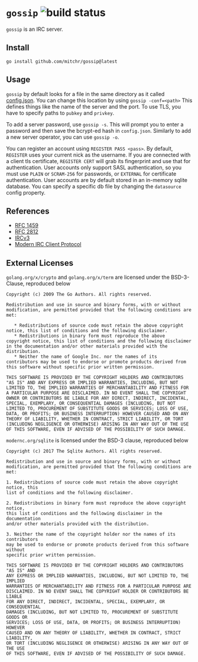 # `gossip` ![build status](https://github.com/mitchr/gossip/actions/workflows/go.yml/badge.svg)
`gossip` is an IRC server.

## Install
`go install github.com/mitchr/gossip@latest`

## Usage
`gossip` by default looks for a file in the same directory as it called [config.json](config.json). You can change this location by using `gossip -conf=<path>` This defines things like the name of the server and the port. To use TLS, you have to specify paths to `pubkey` and `privkey`.

To add a server password, use `gossip -s`. This will prompt you to enter a password and then save the bcrypt-ed hash in `config.json`. Similarly to add a new server operator, you can use `gossip -o`.

You can register an account using `REGISTER PASS <pass>`. By default, `REGISTER` uses your current nick as the username. If you are connected with a client tls certificate, `REGISTER CERT` will grab its fingerprint and use that for authentication. User accounts only support SASL authentication, so you must use `PLAIN` or `SCRAM-256` for passwords, or `EXTERNAL` for certificate authentication. User accounts are by default stored in an in-memory sqlite database. You can specify a specific db file by changing the `datasource` config property. 

## References
- [RFC 1459](https://datatracker.ietf.org/doc/html/rfc1459)
- [RFC 2812](https://datatracker.ietf.org/doc/html/rfc2812)
- [IRCv3](https://ircv3.net/irc/)
- [Modern IRC Client Protocol](https://modern.ircdocs.horse/)

## External Licenses
`golang.org/x/crypto` and `golang.org/x/term` are licensed under the BSD-3-Clause, reproduced below

```
Copyright (c) 2009 The Go Authors. All rights reserved.

Redistribution and use in source and binary forms, with or without
modification, are permitted provided that the following conditions are
met:

   * Redistributions of source code must retain the above copyright
notice, this list of conditions and the following disclaimer.
   * Redistributions in binary form must reproduce the above
copyright notice, this list of conditions and the following disclaimer
in the documentation and/or other materials provided with the
distribution.
   * Neither the name of Google Inc. nor the names of its
contributors may be used to endorse or promote products derived from
this software without specific prior written permission.

THIS SOFTWARE IS PROVIDED BY THE COPYRIGHT HOLDERS AND CONTRIBUTORS
"AS IS" AND ANY EXPRESS OR IMPLIED WARRANTIES, INCLUDING, BUT NOT
LIMITED TO, THE IMPLIED WARRANTIES OF MERCHANTABILITY AND FITNESS FOR
A PARTICULAR PURPOSE ARE DISCLAIMED. IN NO EVENT SHALL THE COPYRIGHT
OWNER OR CONTRIBUTORS BE LIABLE FOR ANY DIRECT, INDIRECT, INCIDENTAL,
SPECIAL, EXEMPLARY, OR CONSEQUENTIAL DAMAGES (INCLUDING, BUT NOT
LIMITED TO, PROCUREMENT OF SUBSTITUTE GOODS OR SERVICES; LOSS OF USE,
DATA, OR PROFITS; OR BUSINESS INTERRUPTION) HOWEVER CAUSED AND ON ANY
THEORY OF LIABILITY, WHETHER IN CONTRACT, STRICT LIABILITY, OR TORT
(INCLUDING NEGLIGENCE OR OTHERWISE) ARISING IN ANY WAY OUT OF THE USE
OF THIS SOFTWARE, EVEN IF ADVISED OF THE POSSIBILITY OF SUCH DAMAGE.
```

`modernc.org/sqlite` is licensed under the BSD-3 clause, reproduced below

```
Copyright (c) 2017 The Sqlite Authors. All rights reserved.

Redistribution and use in source and binary forms, with or without
modification, are permitted provided that the following conditions are met:

1. Redistributions of source code must retain the above copyright notice, this
list of conditions and the following disclaimer.

2. Redistributions in binary form must reproduce the above copyright notice,
this list of conditions and the following disclaimer in the documentation
and/or other materials provided with the distribution.

3. Neither the name of the copyright holder nor the names of its contributors
may be used to endorse or promote products derived from this software without
specific prior written permission.

THIS SOFTWARE IS PROVIDED BY THE COPYRIGHT HOLDERS AND CONTRIBUTORS "AS IS" AND
ANY EXPRESS OR IMPLIED WARRANTIES, INCLUDING, BUT NOT LIMITED TO, THE IMPLIED
WARRANTIES OF MERCHANTABILITY AND FITNESS FOR A PARTICULAR PURPOSE ARE
DISCLAIMED. IN NO EVENT SHALL THE COPYRIGHT HOLDER OR CONTRIBUTORS BE LIABLE
FOR ANY DIRECT, INDIRECT, INCIDENTAL, SPECIAL, EXEMPLARY, OR CONSEQUENTIAL
DAMAGES (INCLUDING, BUT NOT LIMITED TO, PROCUREMENT OF SUBSTITUTE GOODS OR
SERVICES; LOSS OF USE, DATA, OR PROFITS; OR BUSINESS INTERRUPTION) HOWEVER
CAUSED AND ON ANY THEORY OF LIABILITY, WHETHER IN CONTRACT, STRICT LIABILITY,
OR TORT (INCLUDING NEGLIGENCE OR OTHERWISE) ARISING IN ANY WAY OUT OF THE USE
OF THIS SOFTWARE, EVEN IF ADVISED OF THE POSSIBILITY OF SUCH DAMAGE.
```